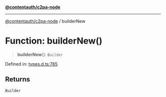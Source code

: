 [**@contentauth/c2pa-node**](../README.md)

***

[@contentauth/c2pa-node](../README.md) / builderNew

# Function: builderNew()

> **builderNew**(): `Builder`

Defined in: [types.d.ts:785](https://github.com/contentauth/c2pa-node-v2/blob/1df68df861d38a8c4eb7c634a613532727ec72d3/js-src/types.d.ts#L785)

## Returns

`Builder`
